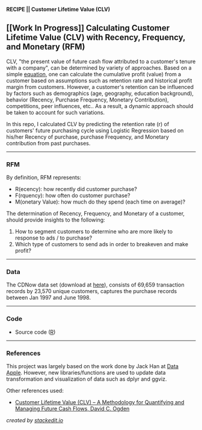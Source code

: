 **RECIPE || Customer Lifetime Value (CLV)**

[[Work In Progress]] 
Calculating Customer Lifetime Value (CLV) with Recency, Frequency, and Monetary (RFM)
------------------------------------------------------------------------

CLV, "the present value of future cash flow attributed to a customer's tenure with a company", can be determined by variety of approaches.  Based on a simple [equation](http://www.r-bloggers.com/calculating-customer-lifetime-value-with-recency-frequency-and-monetary-rfm/), one can calculate the cumulative profit (value) from a customer based on assumptions such as retention rate and historical profit margin from customers.  However, a customer's retention can be influenced by factors such as demographics (age, geography, education background), behavior (Recency, Purchase Frequency, Monetary Contribution), competitions, peer influences, etc..  As a result, a dynamic approach should be taken to account for such variations.

In this repo, I calculated CLV by predicting the retention rate (r) of customers' future purchasing cycle using Logistic Regression based on his/her Recency of purchase, purchase Frequency, and Monetary contribution from past purchases.

------
### RFM
By definition, RFM represents:

 - R(ecency): how recently did customer purchase?
 - F(rquency): how often do customer purchase?
 - M(onetary Value): how much do they spend (each time on average)?

The determination of Recency, Frequency, and Monetary of a customer, should provide insights to the following:

 1. How to segment customers to determine who are more likely to response to ads / to purchase?
 2. Which type of customers to send ads in order to breakeven and make profit?

------
### Data
The CDNow data set (download at [here](http://brucehardie.com/datasets/)), consists of 69,659 transaction records by 23,570 unique customers, captures the purchase records between Jan 1997 and June 1998.

------
### Code

 - Source code ([R](/2_Code/RFM_v0.2.R))

------
### References
This project was largely based on the work done by Jack Han at [Data Apple](http://www.dataapple.net/?p=84).  However, new libraries/functions are used to update data transformation and visualization of data such as dplyr and ggviz.

Other references used:

 - [Customer Lifetime Value (CLV) – A Methodology for Quantifying and Managing Future Cash Flows, David C. Ogden](http://www.sas.com/content/dam/SAS/en_ca/User%20Group%20Presentations/Montreal-Business-Analytics-Forum/DavidOgden-CustomerLifetimeValue-Nov2009.pdf)



*created by [stackedit.io](https://stackedit.io/editor#fn:stackedit)*
